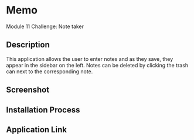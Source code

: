 # Memo

Module 11 Challenge: Note taker

## Description
This application allows the user to enter notes and as they save, they appear in the sidebar on the left. Notes can be deleted by clicking the trash can next to the corresponding note.

## Screenshot

## Installation Process

## Application Link